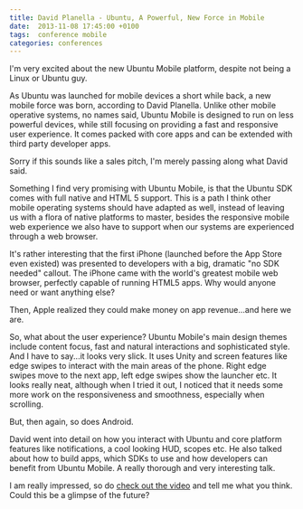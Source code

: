 ```yaml
---
title: David Planella - Ubuntu, A Powerful, New Force in Mobile
date:  2013-11-08 17:45:00 +0100
tags:  conference mobile
categories: conferences
---
```


I'm very excited about the new Ubuntu Mobile platform, despite not being a Linux
or Ubuntu guy.

As Ubuntu was launched for mobile devices a short while back, a new mobile force
was born, according to David Planella. Unlike other mobile operative systems, no
names said, Ubuntu Mobile is designed to run on less powerful devices, while still
focusing on providing a fast and responsive user experience. It comes packed with
core apps and can be extended with third party developer apps. 

Sorry if this sounds like a sales pitch, I'm merely passing along what David said.

Something I find very promising with Ubuntu Mobile, is that the Ubuntu SDK comes
with full native and HTML 5 support. This is a path I think other mobile operating
systems should have adapted as well, instead of leaving us with a flora of native
platforms to master, besides the responsive mobile web experience we also have to
support when our systems are experienced through a web browser.

It's rather interesting that the first iPhone (launched before the App Store even
existed) was presented to developers with a big, dramatic "no SDK needed" callout.
The iPhone came with the world's greatest mobile web browser, perfectly capable
of running HTML5 apps. Why would anyone need or want anything else?

Then, Apple realized they could make money on app revenue...and here we are.

So, what about the user experience? Ubuntu Mobile's main design themes include
content focus, fast and natural interactions and sophisticated style. And I have
to say...it looks very slick. It uses Unity and screen features like edge swipes
to interact with the main areas of the phone. Right edge swipes move to the next
app, left edge swipes show the launcher etc. It looks really neat, although when
I tried it out, I noticed that it needs some more work on the responsiveness and
smoothness, especially when scrolling.

But, then again, so does Android.

David went into detail on how you interact with Ubuntu and core platform features
like notifications, a cool looking HUD, scopes etc. He also talked about how to
build apps, which SDKs to use and how developers can benefit from Ubuntu Mobile.
A really thorough and very interesting talk.

I am really impressed, so do [check out the video](http://oredev.org/oredev2013/2013/videos.html)
and tell me what you think. Could this be a glimpse of the future?
